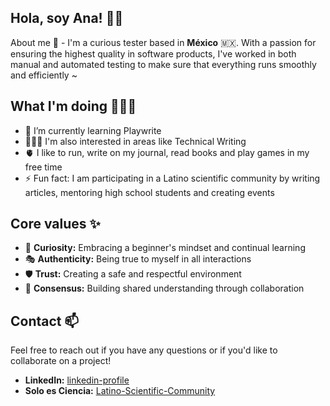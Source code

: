 ## Hola, soy Ana! 👋🏻

About me 🔭 - I'm a curious tester based in **México** 🇲🇽. With a passion for ensuring the highest quality in software products, I've worked in both manual and automated testing to make sure that everything runs smoothly and efficiently ~

## What I'm doing 👩🏻‍💻
- 🌱 I’m currently learning Playwrite
- 👩🏻‍🔬 I'm also interested in areas like Technical Writing
- 🫀 I like to run, write on my journal, read books and play games in my free time
- ⚡️ Fun fact: I am participating in a Latino scientific community by writing articles, mentoring high school students and creating events

## Core values ✨
- 🍏 **Curiosity:** Embracing a beginner's mindset and continual learning
- 🎭 **Authenticity:** Being true to myself in all interactions
- 🛡️ **Trust:** Creating a safe and respectful environment
- 🤝 **Consensus:** Building shared understanding through collaboration

## Contact 📫

Feel free to reach out if you have any questions or if you'd like to collaborate on a project!

- **LinkedIn:** [linkedin-profile](https://www.linkedin.com/in/akochoamadrid/)
- **Solo es Ciencia:** [Latino-Scientific-Community](https://soloesciencia.com/)
